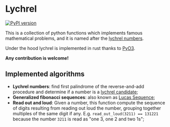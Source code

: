 # Lychrel

[![PyPI version](https://badge.fury.io/py/lychrel.svg)](https://badge.fury.io/py/lychrel)

This is a collection of python functions which implements famous mathematical problems, and it is named after
the [lychrel numbers](https://en.wikipedia.org/wiki/Lychrel_number).

Under the hood lychrel is implemented in rust thanks to [PyO3](https://github.com/PyO3/pyo3).

**Any contribution is welcome!**

## Implemented algorithms

- **Lychrel numbers**: find first palindrome of the reverse-and-add procedure and determine if a number is
  a [lychrel candidate](https://en.wikipedia.org/wiki/Lychrel_number);
- **Generalized fibonacci sequences**: also known as [Lucas Sequence](https://en.wikipedia.org/wiki/Lucas_sequence);
- **Read out and loud**: Given a number, this function compute the sequence of digits resulting from reading out loud
  the number, grouping together multiples of the same digit if any. E.g. `read_out_loud(3211) == 131221` because the
  number `3211` is read as "one 3, one 2 and two 1s";
